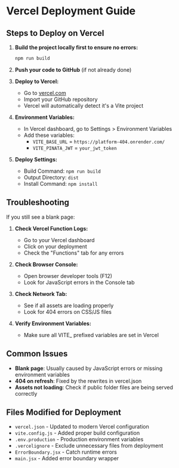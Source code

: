 # Vercel Deployment Guide

## Steps to Deploy on Vercel

1. **Build the project locally first to ensure no errors:**
   ```bash
   npm run build
   ```

2. **Push your code to GitHub** (if not already done)

3. **Deploy to Vercel:**
   - Go to [vercel.com](https://vercel.com)
   - Import your GitHub repository
   - Vercel will automatically detect it's a Vite project

4. **Environment Variables:**
   - In Vercel dashboard, go to Settings > Environment Variables
   - Add these variables:
     - `VITE_BASE_URL` = `https://platform-404.onrender.com/`
     - `VITE_PINATA_JWT` = `your_jwt_token`

5. **Deploy Settings:**
   - Build Command: `npm run build`
   - Output Directory: `dist`
   - Install Command: `npm install`

## Troubleshooting

If you still see a blank page:

1. **Check Vercel Function Logs:**
   - Go to your Vercel dashboard
   - Click on your deployment
   - Check the "Functions" tab for any errors

2. **Check Browser Console:**
   - Open browser developer tools (F12)
   - Look for JavaScript errors in the Console tab

3. **Check Network Tab:**
   - See if all assets are loading properly
   - Look for 404 errors on CSS/JS files

4. **Verify Environment Variables:**
   - Make sure all VITE_ prefixed variables are set in Vercel

## Common Issues

- **Blank page**: Usually caused by JavaScript errors or missing environment variables
- **404 on refresh**: Fixed by the rewrites in vercel.json
- **Assets not loading**: Check if public folder files are being served correctly

## Files Modified for Deployment

- `vercel.json` - Updated to modern Vercel configuration
- `vite.config.js` - Added proper build configuration
- `.env.production` - Production environment variables
- `.vercelignore` - Exclude unnecessary files from deployment
- `ErrorBoundary.jsx` - Catch runtime errors
- `main.jsx` - Added error boundary wrapper
